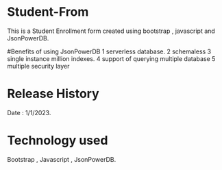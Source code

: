 # Student-From
This is a Student Enrollment form created using bootstrap , javascript and JsonPowerDB.

#Benefits of using JsonPowerDB
1 serverless database.
2 schemaless 
3 single instance million indexes.
4 support of querying multiple database
5 multiple security layer

# Release History 
Date : 1/1/2023.

# Technology used 
Bootstrap , Javascript , JsonPowerDB.


